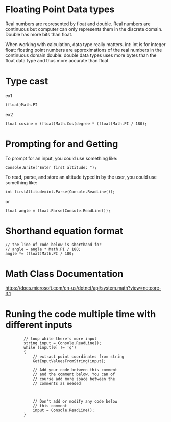 

# Floating Point Data types
Real numbers are represented by float and double. 
Real numbers are continuous but computer can only represents them in the discrete domain. 
Double has more bits than float.

When working with calculation, data type really matters. 
    int: int is for integer
    float: floating point numbers are approximations of the real numbers in the continuous domain
    double: double data types uses more bytes than the float data type and thus more accurate than float

# Type cast
ex1

    (float)Math.PI
ex2

    float cosine = (float)Math.Cos(degree * (float)Math.PI / 180);

# Prompting for and Getting
To prompt for an input, you could use something like:

    Console.Write("Enter first altitude: ");

To read, parse, and store an altitude typed in by the user, you could use something like:

    int firstAltitude=int.Parse(Console.ReadLine());
or    

    float angle = float.Parse(Console.ReadLine());
    
# Shorthand equation format
    // the line of code below is shorthand for
    // angle = angle * Math.PI / 180;
    angle *= (float)Math.PI / 180;
    
# Math Class Documentation
https://docs.microsoft.com/en-us/dotnet/api/system.math?view=netcore-3.1

# Runing the code multiple time with different inputs
            // loop while there's more input
            string input = Console.ReadLine();
            while (input[0] != 'q')
            {
                // extract point coordinates from string
                GetInputValuesFromString(input);

                // Add your code between this comment
                // and the comment below. You can of
                // course add more space between the
                // comments as needed



                // Don't add or modify any code below
                // this comment
                input = Console.ReadLine();
            }    
    

